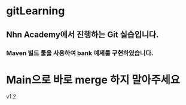 # gitLearning

## Nhn Academy에서 진행하는 Git 실습입니다.

### Maven 빌드 툴을 사용하여 bank 예제를 구현하였습니다.

# Main으로 바로 merge 하지 말아주세요 

v1.2

